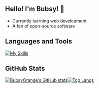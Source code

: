 ## Hello! I'm Bubsy! :wave:
- Currently learning web development
- A fan of open-source software
## Languages and Tools
[![My Skills](https://skillicons.dev/icons?i=c,go,js,ts,python,lua,bash,linux,vim,neovim,git&theme=dark)](https://skillicons.dev)
## GitHub Stats
[![BubsyOrange's GitHub stats](https://github-readme-stats-sigma-five.vercel.app/api?username=BubsyOrange&theme=vue-dark)](https://github.com/BubsyOrange/github-readme-stats)[![Top Langs](https://github-readme-stats-sigma-five.vercel.app/api/top-langs/?username=BubsyOrange&theme=vue-dark&langs_count=8)](https://github.com/BubsyOrange/github-readme-stats)


